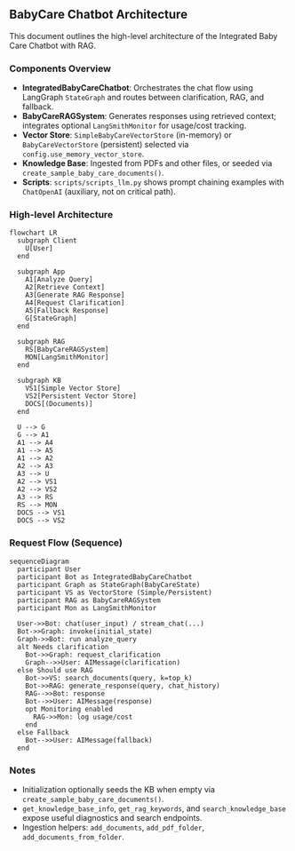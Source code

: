 ## BabyCare Chatbot Architecture

This document outlines the high-level architecture of the Integrated Baby Care Chatbot with RAG.

### Components Overview
- **IntegratedBabyCareChatbot**: Orchestrates the chat flow using LangGraph `StateGraph` and routes between clarification, RAG, and fallback.
- **BabyCareRAGSystem**: Generates responses using retrieved context; integrates optional `LangSmithMonitor` for usage/cost tracking.
- **Vector Store**: `SimpleBabyCareVectorStore` (in-memory) or `BabyCareVectorStore` (persistent) selected via `config.use_memory_vector_store`.
- **Knowledge Base**: Ingested from PDFs and other files, or seeded via `create_sample_baby_care_documents()`.
- **Scripts**: `scripts/scripts_llm.py` shows prompt chaining examples with `ChatOpenAI` (auxiliary, not on critical path).

### High-level Architecture
```mermaid
flowchart LR
  subgraph Client
    U[User]
  end

  subgraph App
    A1[Analyze Query]
    A2[Retrieve Context]
    A3[Generate RAG Response]
    A4[Request Clarification]
    A5[Fallback Response]
    G[StateGraph]
  end

  subgraph RAG
    RS[BabyCareRAGSystem]
    MON[LangSmithMonitor]
  end

  subgraph KB
    VS1[Simple Vector Store]
    VS2[Persistent Vector Store]
    DOCS[(Documents)]
  end

  U --> G
  G --> A1
  A1 --> A4
  A1 --> A5
  A1 --> A2
  A2 --> A3
  A3 --> U
  A2 --> VS1
  A2 --> VS2
  A3 --> RS
  RS --> MON
  DOCS --> VS1
  DOCS --> VS2
```

### Request Flow (Sequence)
```mermaid
sequenceDiagram
  participant User
  participant Bot as IntegratedBabyCareChatbot
  participant Graph as StateGraph(BabyCareState)
  participant VS as VectorStore (Simple/Persistent)
  participant RAG as BabyCareRAGSystem
  participant Mon as LangSmithMonitor

  User->>Bot: chat(user_input) / stream_chat(...)
  Bot->>Graph: invoke(initial_state)
  Graph->>Bot: run analyze_query
  alt Needs clarification
    Bot->>Graph: request_clarification
    Graph-->>User: AIMessage(clarification)
  else Should use RAG
    Bot->>VS: search_documents(query, k=top_k)
    Bot->>RAG: generate_response(query, chat_history)
    RAG-->>Bot: response
    Bot-->>User: AIMessage(response)
    opt Monitoring enabled
      RAG->>Mon: log usage/cost
    end
  else Fallback
    Bot-->>User: AIMessage(fallback)
  end
```

### Notes
- Initialization optionally seeds the KB when empty via `create_sample_baby_care_documents()`.
- `get_knowledge_base_info`, `get_rag_keywords`, and `search_knowledge_base` expose useful diagnostics and search endpoints.
- Ingestion helpers: `add_documents`, `add_pdf_folder`, `add_documents_from_folder`.


